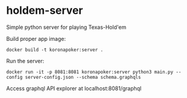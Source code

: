 # holdem-server
Simple python server for playing Texas-Hold'em

Build proper app image:
```
docker build -t koronapoker:server .
```

Run the server:
```
docker run -it -p 8081:8081 koronapoker:server python3 main.py --config server-config.json --schema schema.graphqls
```

Access graphql API explorer at localhost:8081/graphql


